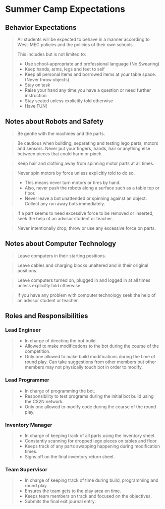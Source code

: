 # Summer Camp Expectations

## Behavior Expectations

> All students will be expected to behave in a manner according to West-MEC policies and the policies of their own schools.
>
> This includes but is not limited to:
>
> - Use school-appropriate and professional language (No Swearing)
> - Keep hands, arms, legs and feet to self
> - Keep all personal items and borrowed items at your table space. (Never throw objects)
> - Stay on task
> - Raise your hand any time you have a question or need further instruction
> - Stay seated unless explicitly told otherwise
> - Have FUN!

## Notes about Robots and Safety

> Be gentle with the machines and the parts.

> Be cautious when building, separating and testing lego parts, motors and sensors. Never put your fingers, hands, hair or anything else between pieces that could harm or pinch.

> Keep hair and clothing away from spinning motor parts at all times.

> Never spin motors by force unless explicitly told to do so.
>
> - This means never turn motors or tires by hand.
> - Also, never push the robots along a surface such as a table top or floor.
> - Never leave a bot unattended or spinning against an object. Collect any run away bots immediately.

> If a part seems to need excessive force to be removed or inserted, seek the help of an advisor student or teacher.

> Never intentionally drop, throw or use any excessive force on parts.

## Notes about Computer Technology

> Leave computers in their starting positions.

> Leave cables and charging blocks unaltered and in their original positions.

> Leave computers turned on, plugged in and logged in at all times unless explicitly told otherwise.

> If you have any problem with computer technology seek the help of an advisor student or teacher.

## Roles and Responsibilities

### Lead Engineer

> - In charge of directing the bot build.
> - Allowed to make modifications to the bot during the course of the competition.
> - Only one allowed to make build modifications during the time of round play. Can take suggestions from other members but other members may not physically touch bot in order to modify.

### Lead Programmer

> - In charge of programming the bot.
> - Responsibility to test programs during the initial bot build using the CS2N network.
> - Only one allowed to modify code during the course of the round play.

### Inventory Manager

> - In charge of keeping track of all parts using the inventory sheet.
> - Constantly scanning for dropped lego pieces on tables and floor.
> - Keeps track of any parts swapping happening during modification times.
> - Signs off on the final inventory return sheet.

### Team Supervisor

> - In charge of keeping track of time during build, programming and round play.
> - Ensures the team gets to the play area on time.
> - Keeps team members on track and focused on the objectives.
> - Submits the final exit journal entry.
